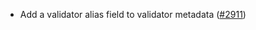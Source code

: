 - Add a validator alias field to validator metadata
  ([\#2911](https://github.com/anoma/namada/pull/2911))
